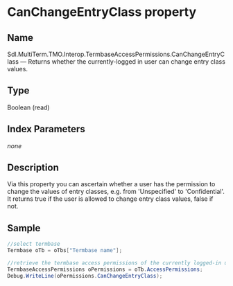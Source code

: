 #  CanChangeEntryClass property

## Name

Sdl.MultiTerm.TMO.Interop.TermbaseAccessPermissions.CanChangeEntryClass —          Returns whether the currently-logged in user can change entry class values.


## Type

Boolean
(read)


## Index Parameters
*none*

## Description

Via this property you can ascertain whether a user has the permission to change the values of entry classes, e.g. from 'Unspecified' to 'Confidential'. It returns true if the user is allowed to change entry class values, false if not.

## Sample


```cs
//select termbase
Termbase oTb = oTbs["Termbase name"];

//retrieve the termbase access permissions of the currently logged-in user
TermbaseAccessPermissions oPermissions = oTb.AccessPermissions;
Debug.WriteLine(oPermissions.CanChangeEntryClass);
```
